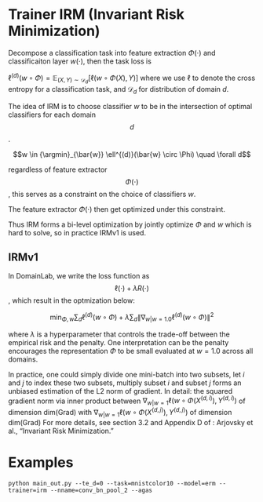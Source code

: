 # Trainer IRM (Invariant Risk Minimization)

Decompose a classification task into feature extraction $\Phi(\cdot)$ and classificaiton layer $w(\cdot)$, then the task loss is

$\ell^{(d)} (w \circ \Phi) = \mathbb{E}_{(X, Y) \sim \mathcal{D}_d}[\ell(w \circ \Phi(X), Y)]$
where we use $\ell$ to denote the cross entropy for a classification task, and $\mathcal{D}_d$ for distribution of domain $d$.

The idea of IRM is to choose classifier $w$ to be in the intersection of optimal classifiers for each domain $$d$$.

$$w \in {\argmin}_{\bar{w}} \ell^{(d)}(\bar{w} \circ \Phi) \quad \forall d$$

regardless of feature extractor $$\Phi(\cdot)$$, this serves as a constraint on the choice of classifiers $w$.

The feature extractor $\Phi(\cdot)$ then get optimized under this constraint.

Thus IRM forms a bi-level optimization by jointly optimize $\Phi$ and $w$ which is hard to solve, so in practice IRMv1 is used. 

## IRMv1

In DomainLab, we write the loss function as $$\ell(\cdot) + \lambda R(\cdot)$$, which result in the optmization below:

$$\min_{\Phi, w} \sum_{d} \ell^{(d)}(w \circ \Phi) + \lambda \sum_{d} \|\nabla_{w|w=1.0} \ell^{(d)}(w \circ \Phi)\|^2$$

where $\lambda$ is a hyperparameter that controls the trade-off between the empirical risk and the penalty. One interpretation can be the penalty encourages the representation $\Phi$ to be small evaluated at $w = 1.0$ across all domains.

In practice, one could simply divide one mini-batch into two subsets, let $i$ and $j$ to index these two subsets, multiply  subset $i$ and subset $j$ forms an unbiased estimation of the L2 norm of gradient.
In detail: the squared gradient norm via inner product between $\nabla_{w|w=1} \ell(w \circ \Phi(X^{(d, i)}), Y^{(d, i)})$ of dimension dim(Grad) with $\nabla_{w|w=1} \ell(w \circ \Phi(X^{(d, j)}), Y^{(d, j)})$ of dimension dim(Grad) For more details, see section 3.2 and Appendix D of : Arjovsky et al., “Invariant Risk Minimization.”

# Examples
```
python main_out.py --te_d=0 --task=mnistcolor10 --model=erm --trainer=irm --nname=conv_bn_pool_2 --agas

```
